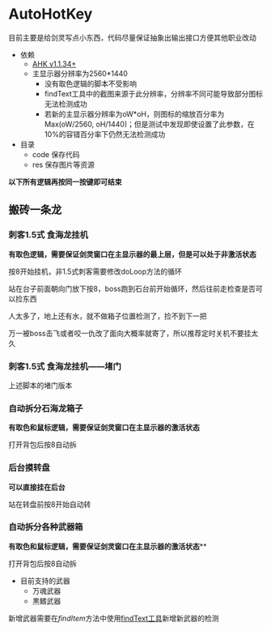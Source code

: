 # AutoHotKey

目前主要是给剑灵写点小东西，代码尽量保证抽象出输出接口方便其他职业改动

* 依赖
  * [AHK v1.1.34+](https://www.autohotkey.com/download/ahk-install.exe)
  * 主显示器分辨率为2560*1440
    * 没有取色逻辑的脚本不受影响
    * findText工具中的截图来源于此分辨率，分辨率不同可能导致部分图标无法检测成功
    * 若新的主显示器分辨率为oW*oH，则图标的缩放百分率为Max(oW/2560, oH/1440)；但是测试中发现即使设置了此参数，在10%的容错百分率下仍然无法检测成功
* 目录
  * code 保存代码
  * res 保存图片等资源



**以下所有逻辑再按同一按键即可结束**

## 搬砖一条龙

### 刺客1.5式 食海龙挂机

**有取色逻辑，需要保证剑灵窗口在主显示器的最上层，但是可以处于非激活状态**

按8开始挂机，非1.5式刺客需要修改doLoop方法的循环

站在台子前面朝向门放下按8，boss跑到石台前开始循环，然后往前走检查是否可以捡东西

人太多了，地上还有水，就不做箱子位置检测了，捡不到下一把

万一被boss击飞或者咬一仇改了面向大概率就寄了，所以推荐定时关机不要挂太久



### 刺客1.5式 食海龙挂机——堵门

上述脚本的堵门版本



### 自动拆分石海龙箱子

**有取色和鼠标逻辑，需要保证剑灵窗口在主显示器的激活状态**

打开背包后按8自动拆



### 后台摸转盘

**可以直接挂在后台**

站在转盘前按8开始自动转



### 自动拆分各种武器箱



**有取色和鼠标逻辑，需要保证剑灵窗口在主显示器的激活状态****

打开背包后按8自动拆

* 目前支持的武器
  * 万魂武器
  * 黒鳍武器

新增武器需要在*findItem*方法中使用[findText工具](https://www.autohotkey.com/boards/viewtopic.php?f=6&t=17834)新增新武器的检测
